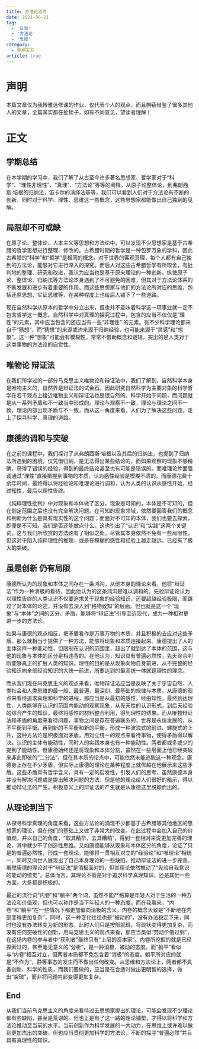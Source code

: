 ```yaml
---
title: 方法论思考
date: 2021-06-21
tag: 
  - '日常'
  - '方法论'
  - '思维' 
category: 
  - 异想天开
article: true
---
```


# 声明

本篇文章仅为我博雅选修课的作业，仅代表个人的观点，而且~~剽窃~~借鉴了很多其他人的文章，全篇其实都在扯犊子，如有不同意见，望读者理解！

# 正文

## 学期总结

在本学期的学习中，我们了解了从古至今许多著名思想家、哲学家对于“科学”、“理性非理性”、“真理”、“方法论”等等的阐释。从原子论整体论，到弗朗西斯·培根的归纳法，笛卡尔的演绎法等等，我们可以看到人们对于方法论有不断的创新，同时对于科学、理性、思维这一些概念，这些思想家都能做出自己独到的见解。

## 局限却不可或缺

在原子论、整体论、人本主义等思想和方法论中，可以发现不少思想家是基于古希腊的哲学思想进行整理、修改的。古希腊时期的哲学是一种包罗万象的学科，因此古希腊的“科学”和“哲学”是相同的概念。对于世界的客观真理，每个人都有自己独到的方法论，能够对它进行深入的探究。而后人对这些古希腊哲学有所取舍，有批判地的整理、研究和改进，我认为应当也是基于原来理论的一种创新。纵使原子论、整体论、归纳法等方法论本身遇到了不可避免的困难，但其对于方法论体系的不断发展和进步有着重要的作用。而这些思想家与他们的方法论所对应的思维，包括还原思想、实证思维等，在某种程度上也给后人铺下了一些道路。

现在自然科学从原本的哲学中分立出来，但也并不意味着科学这一项事业就一定不包含哲学这一概念。自然科学中对真理的探究过程中，包含的应当不仅仅是“理性”的元素，其中应当包含的还应当有一些“非理性” 的元素。有不少科学理论都来自于“猜想”，而“猜想”的来源或许来源于归纳经验，也可能来源于“灵感”和“想象”。这一种“想象”可能会有模糊性，常常不借助概念和逻辑，突出的是人类对于这类事物的方法论的自觉性。

## 唯物论 辩证法

在我们所学过的一部分马克思主义唯物论和辩证法中，我们了解到，自然科学本身是唯物主义的，自然界是辩证法的试金石。因此研究自然科学为主要对象的科学哲学在若干观点上接近唯物主义和辩证法也是很自然的。科学开始于问题，而问题就是从一系列矛盾和不一致当中形成的。理论与观察不一致，理论与理论之间不一致，理论内部出现矛盾与不一致，而从这一角度来看，人们为了解决这些问题，走上了探寻科学、真理的道路。

## 康德的调和与突破

在之前的课程中，我们探讨了从弗朗西斯·培根以及其后的归纳法，也提到了归纳法所遇到的困境，仅凭借归纳，是无法得出某些结论的，而如果观察的现象不够精确，获得了错误的经验，得到的最终结论甚至也有可能是错误的。而唯理论片面强调通过“理性”直接把握到事物的本质，认为感性经验是模糊不清的。而康德花费十余年时间，最终得以将经验论和唯理论进行调和，认为人类的认识从感性开始，经过知性，最后以理性告终。

《纯粹理性批判》中对现象和本体做了区分，现象是可知的，本体是不可知的，但在划定范围之后也没有完全解决问题。在可知的现象领域，依然要回答我们的概念和判断为什么是具有现实性的这个问题；而面对不可知的本体，我们也要去探索，即便是不可知，我们是否还能做点什么。这也引出了“认识”和“实践”这两个关键词，这与我们所欣赏的方法论有了相似之处。尽管其本身依然不免有一些局限性，但这对于陷入纯粹理性的推理，或是在模糊的感性和经验上越走越远，已经有了极大的突破。

## 虽是创新 仍有局限

康德所认为的现象和本体之间存在一条鸿沟，从他本身的理论来看，他将“辩证法”作为一种消极的看待，因此他认为的这条鸿沟是难以调和的。先验辩证论认为以理性告终的人类认识不仅要追求关于现象的经验知识，还要超越经验极限，而跳过了对本体的论述，并没有去深入到“格物致知”的层面。但也就是这一个“现象”与“本体”之间的区分、矛盾，能够将“辩证法”引导至近现代，成为一种相对更进一步的方法论。

如果与康德的观点相反，把矛盾看作是万事万物的本质，并且积极的去应对这些矛盾，那么就相当于提供了一种方法，能够将现象和本质连接起来。康德提出了人的主体这样一种能动性，但限制在认识的范围里，超出了就到达了本体的范围，这与他的现象与本体的区分是相违背的。在他认为，知识具有普遍必然性，先天综合判断能够真正的扩展人类的知识。理性的目的是从现象向物自身前进，从不完整的经验知识向全部经验知识的大统一前进，所要达到的最高统一体就是理性的理念。

而从我们现在马克思主义的观点来看，唯物辩证法应当是反映了关于宇宙自然、人类社会和人类思维的最一般、最普遍、最深刻、最基础的规律与本质。从康德的观点来看待追求真理和科学的进程，那应当是从最初的感性，经由知性，最终到达理性，人类能够在认识的范围内能动的观察现象，从先天性的认识形式，到后天经验的综合产生的知识，最终将感性的材料整合利用，得到理性的结果。而从唯物辩证法和矛盾的角度来看待问题，事物之间是存在普遍联系的，世界是永恒发展的，从不平衡到平衡，再到新的不平衡和新的平衡，形成一种波浪式的前进、螺旋式的上升，这种方法论是积极面对矛盾，用对立统一的观点来看待事物，使得矛盾得以解决。认识的主体有能动性，同时人的实践本身也有一种能动性。两者都或多或少的提到了能动性。但康德始终还是将现象和本体分割，虽然在一些层面上他已经突破来非此即彼的“二分法”，但在其本质的论点中，可能依然未能逃脱这一种观念。康德身上存在不少矛盾，但实际上康德的理论在某种程度上就优越在他展示来这些矛盾。这些矛盾具有哲学含义，具有一定的启发性，引发人们的思考，虽然康德本身并没有解决问题或是提出解决问题的方法，但是他的理论给人们很好的暗示，得以推动辩证法的产生。积极意义上的辩证法的产生就是从康德这里脱颖而出的。

## 从理论到当下

从探寻科学真理的角度来看，这些方法论的涌现不少都基于古希腊等其他地区的思想家的理论，但在他们的基础上又做了非常大的改变。在此过程中会加入自己的价值观，并以自己的角度，“取其精华，去其糟粕”，得到一套相对来说更加完善的理论，其中就少不了创造性思维。又如康德能够从现象和本体区分的角度，论证了只是的普遍必然性，形成一套理论，能够将一贯相互对立的“经验论”和“唯理论”相统一，同时又向世人展现出了自己本身理论的一些缺陷，推动辩证法的进一步完善。虽然康德的理论对于“辩证法”是消极面对的，但其理论依然推动了“先验自我意识的能动的统觉”，总体而言，其理论不管是对于追求科学真理知识，还是其他一些方面，大多都是积极的。

最近的流行词“内卷”和“躺平”两个词，虽然不能严格算是年轻人对于生活的一种方法论和价值观，但也可以称作是当下年轻人的一种态度。而在我看来，“内卷”和“躺平”在一些情况下都更加偏向消极的含义。内卷的概念大致是“不断地在内部变得更加复杂”，同时，这一种变化往往也是“被动的”，没有办法稳定下来，同时也没有办法转变为新的形态，此时人们只是按部就班，将现状变得更加复杂，而没有任何突破性的创新，用马克思主义的观点来看，那应当类似“劳动价值过剩”，在这场内卷的参与者中“获利者”最终只有“上层的资本家”。内卷所挖掘的就是已经探索过的，甚至毫无意义的“分析”，是一种消极、被动的态度。而“躺平”看似与“内卷”相互对立，但两者本质都不免包含着“消极”的态度。躺平所对应的就是“不作为”，静等事态的发生而不做出任何改变。从思维和方法论上，两者都不具备创新、科学的性质，而我们要做的，应当是在合适时做出更明智的选择，做出“突破”，而非将问题内部变得更加复杂。

## End

从我们当前马克思主义的角度来看待过去思想家提出的理论，可能会发现不少理论都有些缺陷，甚至是荒谬的。但也正是有了这一路的理论铺垫，才得以将科学和方法论推动至当前的水平。当前创新作为科学发展的一大动力，在思维上或许难以做到更加杰出的突破，但也应当贯彻更加科学的方法论，不断的探寻“普遍必然”并且具有真理性的知识。